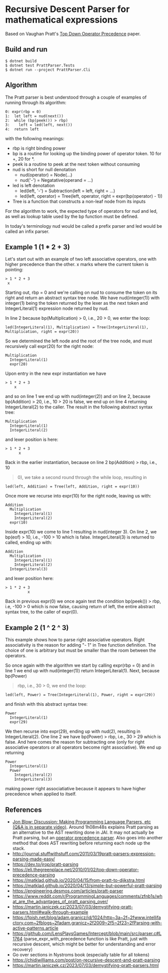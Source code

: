 # Recursive Descent Parser for mathematical expressions

Based on Vaughan Pratt's [Top Down Operator Precedence](https://github.com/tdop/tdop.github.io)
paper.

## Build and run

    $ dotnet build
    $ dotnet test PrattParser.Tests 
    $ dotnet run --project PrattParser.Cli

## Algorithm

The Pratt parser is best understood through a couple of examples of running
through its algorithm:

    0: expr(rbp = 0)
    1:  let left = nud(next())
    2:  while (bp(peek()) > rbp)
    3:    left = led(left, next())
    4:  return left

with the following meanings:

  - rbp is right binding power
  - bp is a routine for looking up the binding power of operator token. 10 for
    +, 20 for *.
  - peek is a routine to peek at the next token without consuming
  - nud is short for null denotation
    - nud(operator) = Node(...)
    - nud('-') = Negatative(operand = ...)
  - led is left denotation
    - led(left, '-') = Subtraction(left = left, right = ...)
    - led(left, operator) = Tree(left, operator, right = expr(bp(operator) - 1))
  - Tree is a function that constructs a non-leaf node from its inputs

For the algorithm to work, the expected type of operators for nud and led, as
well as lookup table used by the bp function must be defined.

In today's terminology nud would be called a prefix parser and led would be
called an infix parser.

## Example 1 (1 * 2 + 3)

Let's start out with an example of two left associative operators, one with
higher precedence than the other. x marks where the current token is pointing:

    > 1 * 2 + 3
     x

Starting out, rbp = 0 and we're calling on nud to consume the token on its right
and return an abstract syntax tree node. We have nud(integer(1)) with integer(1)
being the token returned by the lexer as the next token and IntegerLiteral(1)
expression node returned by nud.

In line 2 because bp(Multiplication) > 0, i.e., 20 > 0, we enter the loop:

    led(IntegerLiteral(1), Multiplication) = Tree(IntegerLiteral(1), Multiplication, right = expr(20))

So we determined the left node and the root of the tree node, and must
recursively call expr(20) for the right node:

    Multiplication
      IntegerLiteral(1)                     
      expr(20)

Upon entry in the new expr instantiation we have

    > 1 * 2 + 3
        x

and so on line 1 we end up with nud(integer(2)) and on line 2, because
bp(Addition) > 20, i.e., 10 > 20 is false, we end up on line 4 returning
IntegerLiteral(2) to the caller. The result in the following abstract syntax
tree:

    Multiplication
      IntegerLiteral(1)
      IntegerLiteral(2)

and lexer position is here:

    > 1 * 2 + 3
          x

Back in the earlier instantiation, because on line 2 bp(Addition) > rbp, i.e.,
10
> 0), we take a second round through the while loop, resulting in  

    led(left, Addition) = Tree(left, Addition, right = expr(10))

Once more we recurse into expr(10) for the right node, leaving us with:

    Addition
      Multiplication
        IntegerLiteral(1)
        IntegerLiteral(2)
      expr(10)

Inside expr(10) we come to line 1 resulting in nud(integer 3). On line 2, we
bp(eof) > 10, i.e., -100 > 10 which is false. IntegerLiteral(3) is returned to
called, ending up with:

    Addition
      Multiplication
        IntegerLiteral(1)
        IntegerLiteral(2)
      IntegerLiteral(3)

and lexer position here:

    > 1 * 2 + 3
              x

Back in previous expr(0) we once again test the condition bp(peek()) > rbp, i.e,
-100 > 0 which is now false, causing return of left, the entire abstract syntax
tree, to the caller of expr(0).

## Example 2 (1 ^ 2 ^ 3)

This example shows how to parse right associative operators. Right associativity
is the reason for adding "- 1" in Tree function definition. The choice of one is
arbitrary but must be smaller than the room between the operators.

So once again with the algorithm we start by calling expr(rbp = 0) and in line 1
we end up with nud(integer(1)) return IntegerLiteral(1). Next, because bp(Power)
> rbp, i.e., 30 > 0, we end the loop:

    led(left, Power) = Tree(IntegerLiteral(1), Power, right = expr(29))

and finish with this abstract syntax tree:

    Power
      IntegerLiteral(1)
      expr(29)

We then recurse into expr(29), ending up with nud(2), resulting in
IntegerLiteral(2). One line 2 we have bp(Power) > rbp, i.e., 30 > 29 which is
false. And here comes the reason for subtracting one (only for right associative
operators or all operators become right associative). We end up returning

    Power
      IntegerLiteral(1)
      Power
        IntegerLiteral(2)
        IntegerLiteral(3)

making power right associatiative because it appears to have higher precedence
when applied to itself.

## References

- [Jon Blow: Discussion: Making Programming Language Parsers, etc (Q&A is in
  separate video)](https://www.youtube.com/watch?v=MnctEW1oL-E). Around 1h08m48s
  explains Pratt parsing as an alternative to the AST rewriting done in JAI. It
  may not actually be Pratt parsing, but an [operator precedence parser](https://eli.thegreenplace.net/2012/08/02/parsing-expressions-by-precedence-climbing).
  Also goes into another method that does AST rewriting before returning each
  node up the stack.
- http://journal.stuffwithstuff.com/2011/03/19pratt-parsers-expression-parsing-made-easy/
- https://dev.to/jrop/pratt-parsing
- https://eli.thegreenplace.net/2010/01/02/top-down-operator-precedence-parsing
- https://matklad.github.io/2020/04/15/from-pratt-to-dijkstra.html
- https://matklad.github.io/2020/04/13/simple-but-powerful-pratt-parsing
- https://engineering.desmos.com/articles/pratt-parser
- https://www.reddit.com/r/ProgrammingLanguages/comments/zfnb1s/what_are_the_advantages_of_pratt_parsing_over/
- https://martin.janiczek.cz/2023/07/03/demystifying-pratt-parsers.html#walk-through-example
- https://fpish.net/blog/adam.granicz/id/1024/http~3a~2f~2fwww.intellifactory.com~2fblogs~2fadam.granicz~2f2009~2f5~2f23~2fParsing-with-active-patterns.article
- https://github.com/LensPlaysGames/Intercept/blob/main/src/parser.c#L1764 (parse_expr_with_precedence function is like Pratt, just with recursive descent, which might be better for understanding and error recovery)
- Go over sections in Nystroms book (especially table for all tokens)
- https://chidiwilliams.com/post/on-recursive-descent-and-pratt-parsing
- https://martin.janiczek.cz/2023/07/03/demystifying-pratt-parsers.html